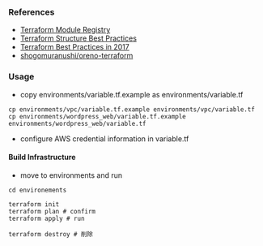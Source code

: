 ### References
  - [Terraform Module Registry](https://registry.terraform.io/)
  - [Terraform Structure Best Practices](https://dev.classmethod.jp/devops/directory-layout-bestpractice-in-terraform/)
  - [Terraform Best Practices in 2017](https://qiita.com/shogomuranushi/items/e2f3ff3cfdcacdd17f99)
  - [shogomuranushi/oreno-terraform](https://github.com/shogomuranushi/oreno-terraform)

### Usage
- copy environments/variable.tf.example as environments/variable.tf
```
cp environments/vpc/variable.tf.example environments/vpc/variable.tf
cp environments/wordpress_web/variable.tf.example environments/wordpress_web/variable.tf
```
- configure AWS credential information in variable.tf

#### Build Infrastructure
- move to environments and run
```
cd environements

terraform init
terraform plan # confirm
terraform apply # run

terraform destroy # 削除
```

